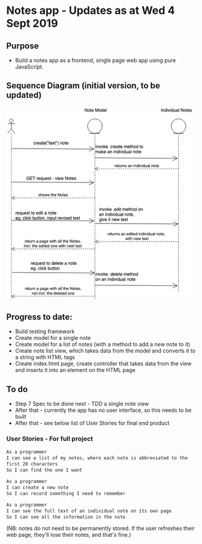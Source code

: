 # Notes app - Updates as at Wed 4 Sept 2019

## Purpose
* Build a notes app as a frontend, single page web app using pure JavaScript.

## Sequence Diagram (initial version, to be updated)
![Sequence_Diagram](./images/notes.png)

## Progress to date:
- Build testing framework
- Create model for a single note
- Create model for a list of notes (with a method to add a new note to it)
- Create note list view, which takes data from the model and converts it to a string with HTML tags
- Create index.html page, create controller that takes data from the view and inserts it into an element on the HTML page


## To do
- Step 7 Spec to be done next - TDD a single note view
- After that - currently the app has no user interface, so this needs to be built
- After that - see below list of User Stories for final end product 

### User Stories - For full project

```
As a programmer
I can see a list of my notes, where each note is abbreviated to the first 20 characters
So I can find the one I want
```

```
As a programmer
I can create a new note
So I can record something I need to remember
```

```
As a programmer
I can see the full text of an individual note on its own page
So I can see all the information in the note
```

(NB: notes do not need to be permanently stored.  If the user refreshes their web page, they'll lose their notes, and that's fine.)
